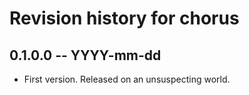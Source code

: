 # Revision history for chorus

## 0.1.0.0 -- YYYY-mm-dd

* First version. Released on an unsuspecting world.
